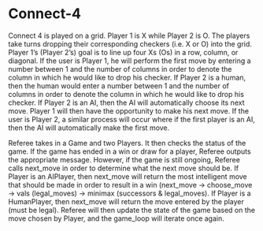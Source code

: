 # Connect-4

Connect 4 is played on a grid. Player 1 is X while Player 2 is O. The players take turns dropping their corresponding checkers (i.e. X or O) into the grid. Player 1’s (Player 2’s) goal is to line up four Xs (Os) in a row, column, or diagonal. If the user is Player 1, he will perform the first move by entering a number between 1 and the number of columns in order to denote the column in which he would like to drop his checker. If Player 2 is a human, then the human would enter a number between 1 and the number of columns in order to denote the column in which he would like to drop his checker. If Player 2 is an AI, then the AI will automatically choose its next move. Player 1 will then have the opportunity to make his next move. If the user is Player 2, a similar process will occur where if the first player is an AI, then the AI will automatically make the first move. 

Referee takes in a Game and two Players. It then checks the status of the game. If the game has ended in a win or draw for a player, Referee outputs the appropriate message. However, if the game is still ongoing, Referee calls next_move in order to determine what the next move should be. If Player is an AIPlayer, then next_move will return the most intelligent move that should be made in order to result in a win (next_move -> choose_move -> vals (legal_moves) -> minimax (successors & legal_moves). If Player is a HumanPlayer, then next_move will return the move entered by the player (must be legal). Referee will then update the state of the game based on the move chosen by Player, and the game_loop will iterate once again.
